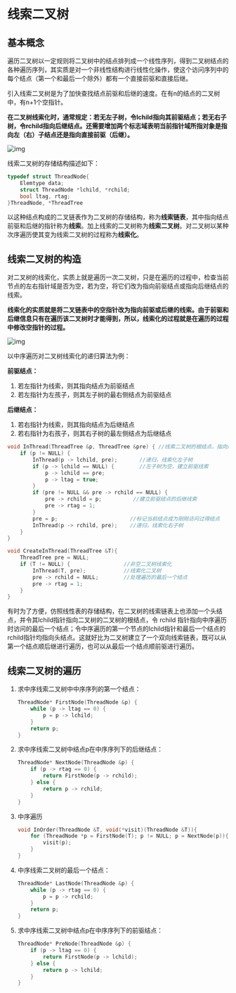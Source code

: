 # 线索二叉树

<!-- toc -->

## 基本概念

遍历二叉树以一定规则将二叉树中的结点排列成一个线性序列，得到二叉树结点的各种遍历序列，其实质是对一个非线性结构进行线性化操作，使这个访问序列中的每个结点（第一个和最后一个除外）都有一个直接前驱和直接后继。

引入线索二叉树是为了加快查找结点前驱和后继的速度。在有n的结点的二叉树中，有n+1个空指针。

**在二叉树线索化时，通常规定：若无左子树，令lchild指向其前驱结点；若无右子树，令rchild指向后继结点。还需要增加两个标志域表明当前指针域所指对象是指向左（右）子结点还是指向直接前驱（后继）。**

![img](https://img.sped0nwen.com/image/2023/06/13/w082r6-0.webp)

线索二叉树的存储结构描述如下：

```c
typedef struct ThreadNode{
    Elemtype data;
    struct ThreadNode *lchild, *rchild;
    bool ltag, rtag;
}ThreadNode, *ThreadTree
```

以这种结点构成的二叉链表作为二叉树的存储结构，称为**线索链表**，其中指向结点前驱和后继的指针称为**线索**。加上线索的二叉树称为**线索二叉树**。对二叉树以某种次序遍历使其变为线索二叉树的过程称为**线索化**。

## 线索二叉树的构造

对二叉树的线索化，实质上就是遍历一次二叉树，只是在遍历的过程中，检查当前节点的左右指针域是否为空，若为空，将它们改为指向前驱结点或指向后继结点的线索。

**线索化的实质就是将二叉链表中的空指针改为指向前驱或后继的线索。由于前驱和后继信息只有在遍历该二叉树时才能得到，所以，线索化的过程就是在遍历的过程中修改空指针的过程。**

![img](https://img.sped0nwen.com/image/2023/06/13/w0bw6u-0.webp)

以中序遍历对二叉树线索化的递归算法为例：

**前驱结点：**

1. 若左指针为线索，则其指向结点为前驱结点
2. 若左指针为左孩子，则其左子树的最右侧结点为前驱结点

**后继结点：**

1. 若右指针为线索，则其指向结点为后继结点
2. 若右指针为右孩子，则其右子树的最左侧结点为后继结点

```c
void InThread(ThreadTree &p, ThreadTree &pre) { //线索二叉树的根结点，指向前驱结点的指针
    if (p != NULL) {
        InThread(p -> lchild, pre);       //递归，线索化左子树
        if (p -> lchild == NULL) {        //左子树为空，建立前驱线索
            p -> lchild == pre;
            p -> ltag = true;
        }
        if (pre != NULL && pre -> rchild == NULL) {
            pre -> rchild = p;          //建立前驱结点的后继线索
            pre -> rtag = 1;
        }
        pre = p;                       //标记当前结点成为刚刚访问过得结点
        InThread(p -> rchild, pre);    //递归，线索化右子树
    }    
}

void CreateInThread(ThreadTree &T){
    ThreadTree pre = NULL;
    if (T != NULL) {                 //非空二叉树线索化
        InThread(T, pre);            //线索化二叉树
        pre -> rchild = NULL;        //处理遍历的最后一个结点
        pre -> rtag = 1;
    }    
}
```

有时为了方便，仿照线性表的存储结构，在二叉树的线索链表上也添加一个头结点，并令其lchild指针指向二叉树的二叉树的根结点，令 rchild 指针指向中序遍历时访问的最后一个结点；令中序遍历的第一个节点的lchild指针和最后一个结点的rchild指针均指向头结点。这就好比为二叉树建立了一个双向线索链表，既可以从第一个结点顺后继进行遍历，也可以从最后一个结点顺前驱进行遍历。

## 线索二叉树的遍历

1. 求中序线索二叉树中中序序列的第一个结点：

   ```c
   ThreadNode* FirstNode(ThreadNode &p) {
       while (p -> ltag == 0) {
           p = p -> lchild;
       }
       return p;   
   }
   ```

2. 求中序线索二叉树中结点p在中序序列下的后继结点：

   ```c
   ThreadNode* NextNode(ThreadNode &p) {
       if (p -> rtag == 0) {
           return FirstNode(p -> rchild);
       } else {
           return p -> rchild;
       }
   }
   ```

3. 中序遍历

   ```c
   void InOrder(ThreadNode &T, void(*visit)(ThreadNode &T)){
       for (ThreadNode *p = FirstNode(T); p != NULL; p = NextNode(p)){
           visit(p);
       }
   }
   ```

4. 中序线索二叉树的最后一个结点：

   ```c
   ThreadNode* LastNode(ThreadNode &p) {
       while (p -> rtag == 0) {
           p = p -> rchild;
       }
       return p;
   }
   ```

5. 求中序线索二叉树中结点p在中序序列下的前驱结点：

   ```c
   ThreadNode* PreNode(ThreadNode &p) {
       if (p -> ltag == 0) {
           return FirstNode(p -> lchild);
       } else {
           return p -> lchild;
       }    
   }
   ```

   
